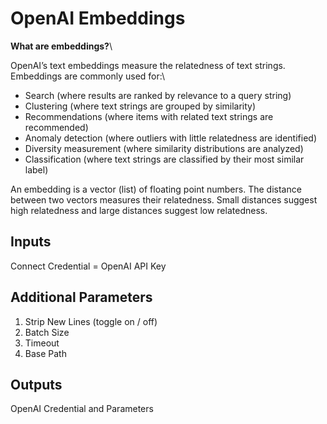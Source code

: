 # OpenAI Embeddings

**What are embeddings?**\


OpenAI’s text embeddings measure the relatedness of text strings. Embeddings are commonly used for:\


* Search (where results are ranked by relevance to a query string)
* Clustering (where text strings are grouped by similarity)
* Recommendations (where items with related text strings are recommended)
* Anomaly detection (where outliers with little relatedness are identified)
* Diversity measurement (where similarity distributions are analyzed)
* Classification (where text strings are classified by their most similar label)

An embedding is a vector (list) of floating point numbers. The distance between two vectors measures their relatedness. Small distances suggest high relatedness and large distances suggest low relatedness.

## Inputs

Connect Credential = OpenAI API Key

## Additional Parameters

1. Strip New Lines (toggle on / off)
2. Batch Size
3. Timeout
4. Base Path

## Outputs

OpenAI Credential and Parameters
